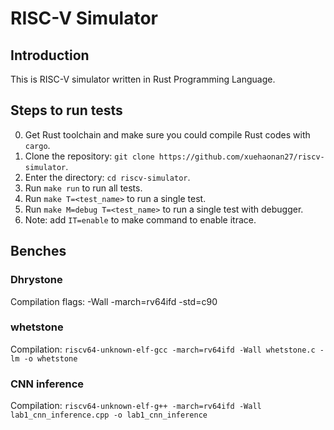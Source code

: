 # RISC-V Simulator
## Introduction
This is RISC-V simulator written in Rust Programming Language.

## Steps to run tests
0. Get Rust toolchain and make sure you could compile Rust codes with `cargo`.
1. Clone the repository: `git clone https://github.com/xuehaonan27/riscv-simulator`.
2. Enter the directory: `cd riscv-simulator`.
3. Run `make run` to run all tests.
4. Run `make T=<test_name>` to run a single test.
5. Run `make M=debug T=<test_name>` to run a single test with debugger.
6. Note: add `IT=enable` to make command to enable itrace.

## Benches
### Dhrystone
Compilation flags: -Wall -march=rv64ifd -std=c90

### whetstone
Compilation: `riscv64-unknown-elf-gcc -march=rv64ifd -Wall whetstone.c -lm -o whetstone`

### CNN inference
Compilation: `riscv64-unknown-elf-g++ -march=rv64ifd -Wall lab1_cnn_inference.cpp -o lab1_cnn_inference`
